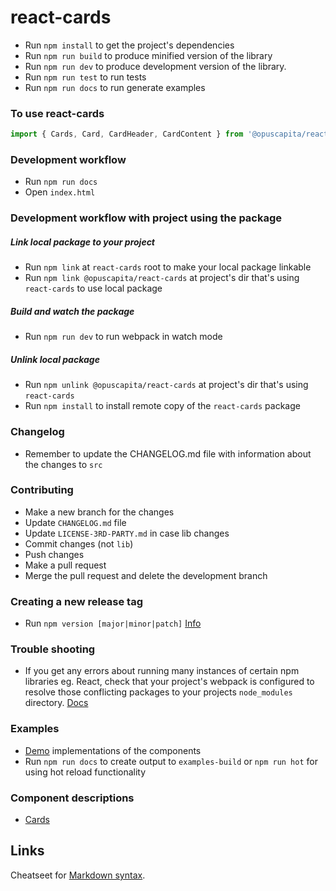 # react-cards
* Run `npm install` to get the project's dependencies
* Run `npm run build` to produce minified version of the library
* Run `npm run dev` to produce development version of the library.
* Run `npm run test` to run tests
* Run `npm run docs` to run generate examples

### To use react-cards
```javascript
import { Cards, Card, CardHeader, CardContent } from '@opuscapita/react-cards';
```
### Development workflow
* Run `npm run docs`
* Open `index.html`

### Development workflow with project using the package
##### Link local package to your project
* Run `npm link` at `react-cards` root to make your local package linkable
* Run `npm link @opuscapita/react-cards` at project's dir that's using `react-cards` to use local package
##### Build and watch the package
* Run `npm run dev` to run webpack in watch mode
##### Unlink local package
* Run `npm unlink @opuscapita/react-cards` at project's dir that's using `react-cards`
* Run `npm install` to install remote copy of the `react-cards` package

### Changelog
* Remember to update the CHANGELOG.md file with information about the changes to `src`

### Contributing
* Make a new branch for the changes
* Update `CHANGELOG.md` file
* Update `LICENSE-3RD-PARTY.md` in case lib changes
* Commit changes (not `lib`)
* Push changes
* Make a pull request
* Merge the pull request and delete the development branch

### Creating a new release tag
* Run `npm version [major|minor|patch]` [Info](https://docs.npmjs.com/cli/version)

### Trouble shooting
* If you get any errors about running many instances of certain npm libraries eg. React, check that your project's webpack is configured to resolve those conflicting packages to your projects `node_modules` directory. [Docs](https://webpack.github.io/docs/configuration.html#resolve-alias)

### Examples
* [Demo](https://opuscapita.github.io/react-cards) implementations of the components
* Run `npm run docs` to create output to `examples-build` or `npm run hot` for using hot reload functionality

### Component descriptions

- [Cards](./src/cards/README.md)

## Links

Cheatseet for [Markdown syntax](https://github.com/adam-p/markdown-here/wiki/Markdown-Cheatsheet).

